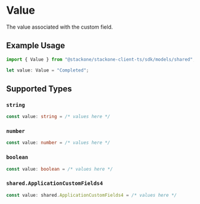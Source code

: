 # Value

The value associated with the custom field.

## Example Usage

```typescript
import { Value } from "@stackone/stackone-client-ts/sdk/models/shared";

let value: Value = "Completed";
```

## Supported Types

### `string`

```typescript
const value: string = /* values here */
```

### `number`

```typescript
const value: number = /* values here */
```

### `boolean`

```typescript
const value: boolean = /* values here */
```

### `shared.ApplicationCustomFields4`

```typescript
const value: shared.ApplicationCustomFields4 = /* values here */
```

